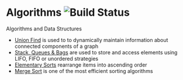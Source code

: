 # Algorithms ![Build Status](https://travis-ci.org/rehmanz/algorithms.svg?branch=master)
Algorithms and Data Structures


* [Union Find](docs/dynamic_connectivity/README.md) is used to to dynamically maintain information about connected 
components of a graph 
* [Stack, Queues & Bags](docs/stacks_queues_bags/README.md) are used to store and access elements using 
LIFO, FIFO or unordered strategies
* [Elementary Sorts](docs/elementary_sorts/README.md) rearrange items into ascending order
* [Merge Sort](docs/merge_sort/README.md) is one of the most efficient sorting algorithms 